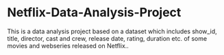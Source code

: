 # Netflix-Data-Analysis-Project

This is a data analysis project based on a dataset which includes show_id, title, director, cast and crew, release date, rating, duration etc. of some movies and webseries released on Netflix..
